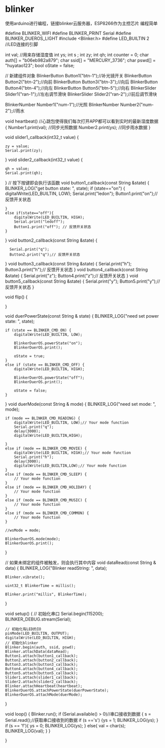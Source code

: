 # blinker
使用arduino进行编程，链接blinker云服务器，ESP8266作为主控芯片
编程简单


#define BLINKER_WIFI
#define BLINKER_PRINT Serial
#define BLINKER_DUEROS_LIGHT
#include <Blinker.h>
#define LED_BUILTIN 2 //LED连接的引脚

 
int val; //用来存储湿度值
int ys;
int s ;
int zy;
int qh;
int counter = 0;
char auth[] = "b06eb982a879";
char ssid[] = "MERCURY_3736";
char pswd[] = "huyatao123";
bool oState = false;

// 新建组件对象
BlinkerButton Button1("btn-1");//补光镜开关
BlinkerButton Button2("btn-2");//向前
BlinkerButton Button3("btn-3");//向后
BlinkerButton Button4("btn-4");//向左
BlinkerButton Button5("btn-5");//向右
BlinkerSlider Slider1("ran-1");//左右调节滑块
BlinkerSlider Slider2("ran-2");//前后调节滑块

BlinkerNumber Number1("num-1");//光照
BlinkerNumber Number2("num-2");//雨水




void heartbeat() //心跳包使得我们每次打开APP都可以看到实时的最新湿度数据
{
    Number1.print(val);         //同步光照数据
    Number2.print(ys);         //同步雨水数据
}

void slider1_callback(int32_t value)
{
    
    zy = value;
    Serial.print(zy);
    
}
void slider2_callback(int32_t value)
{
    
    qh = value;
    Serial.print(qh);
    
}
// 按下按键即会执行该函数
void button1_callback(const String &state)
{
    BLINKER_LOG("get button state: ", state);
    if (state=="on") {
        digitalWrite(LED_BUILTIN, LOW);
         Serial.print("ledon");
         Button1.print("on");// 反馈开关状态
        
    } 
    else if(state=="off"){
        digitalWrite(LED_BUILTIN, HIGH);
        Serial.print("ledoff");
        Button1.print("off"); // 反馈开关状态
    } 
}
void button2_callback(const String &state)
  {
    
      Serial.print("q");
      Button2.print("q");// 反馈开关状态
    
  }
void button3_callback(const String &state)
  {
      Serial.print("h");
      Button3.print("h");// 反馈开关状态
  }
void button4_callback(const String &state)
  {
      Serial.print("z");
      Button4.print("z");// 反馈开关状态
  }
void button5_callback(const String &state)
  {
      Serial.print("y");
      Button5.print("y");// 反馈开关状态
  }

void flip()
{
    

}

void duerPowerState(const String & state)
{
    BLINKER_LOG("need set power state: ", state);

    if (state == BLINKER_CMD_ON) {
        digitalWrite(LED_BUILTIN, LOW);

        BlinkerDuerOS.powerState("on");
        BlinkerDuerOS.print();

        oState = true;
    }
    else if (state == BLINKER_CMD_OFF) {
        digitalWrite(LED_BUILTIN, HIGH);

        BlinkerDuerOS.powerState("off");
        BlinkerDuerOS.print();

        oState = false;
    }
}
void duerMode(const String & mode)
{
    BLINKER_LOG("need set mode: ", mode);

    if (mode == BLINKER_CMD_READING) {
        digitalWrite(LED_BUILTIN, LOW);// Your mode function
        Serial.print("q");
        delay(3000);
        digitalWrite(LED_BUILTIN,HIGH);
        
    }
    else if (mode == BLINKER_CMD_MOVIE) {
        digitalWrite(LED_BUILTIN, HIGH);// Your mode function
        Serial.print("h");
        delay(3000);
        digitalWrite(LED_BUILTIN,LOW);// Your mode function
    }
    else if (mode == BLINKER_CMD_SLEEP) {
        // Your mode function
    }
    else if (mode == BLINKER_CMD_HOLIDAY) {
        // Your mode function
    }
    else if (mode == BLINKER_CMD_MUSIC) {
        // Your mode function
    }
    else if (mode == BLINKER_CMD_COMMON) {
        // Your mode function
    }

    //wsMode = mode;

    BlinkerDuerOS.mode(mode);
    BlinkerDuerOS.print();
}




// 如果未绑定的组件被触发，则会执行其中内容
void dataRead(const String & data)
{
    BLINKER_LOG("Blinker readString: ", data);

    Blinker.vibrate();
    
    uint32_t BlinkerTime = millis();
    
    Blinker.print("millis", BlinkerTime);
}

void setup()
{
    // 初始化串口
    Serial.begin(115200);
    BLINKER_DEBUG.stream(Serial);
 
    // 初始化有LED的IO
    pinMode(LED_BUILTIN, OUTPUT);
    digitalWrite(LED_BUILTIN, HIGH);
    // 初始化blinker
    Blinker.begin(auth, ssid, pswd);
    Blinker.attachData(dataRead);
    Button1.attach(button1_callback);
    Button2.attach(button2_callback);
    Button3.attach(button3_callback);
    Button4.attach(button4_callback);
    Button5.attach(button5_callback);
    Slider1.attach(slider1_callback);
    Slider2.attach(slider2_callback);
    Blinker.attachHeartbeat(heartbeat);
    BlinkerDuerOS.attachPowerState(duerPowerState);
    BlinkerDuerOS.attachMode(duerMode);


}
 
void loop()
{
    Blinker.run();
    if (Serial.available() > 0)//串口接收到数据
  {
    s = Serial.read();//获取串口接收到的数据
    if (s =='s')
    {ys = 1;
    BLINKER_LOG(ys);
    }
    if (s == 'f'){
    ys = 0;
    BLINKER_LOG(ys);
    }
    else{
    val = char(s);
     BLINKER_LOG(val);
     }
    }
   
  }             
   
